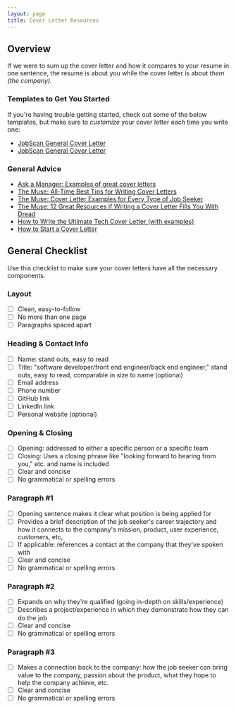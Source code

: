 ```yaml
---
layout: page
title: Cover Letter Resources
---
```


## Overview
If we were to sum up the cover letter and how it compares to your resume in one sentence, the resume is about you while the cover letter is about *them (the company).* 

### Templates to Get You Started
If you're having trouble getting started, check out some of the below templates, but make sure to *customize* your cover letter each time you write one:
* [JobScan General Cover Letter](https://docs.google.com/document/d/1_UhzVQAWHdLruR8zaxpy92mafX8phDwo2lOjuXpHL-w/edit#)
* [JobScan General Cover Letter ](https://docs.google.com/document/d/1ctPSIEcZ5nrnfD4y0HlTUH9tdYRscbIjXhMQLjMPzPA/edit)

### General Advice

* [Ask a Manager: Examples of great cover letters](https://www.askamanager.org/category/cover-letters)
* [The Muse: All-Time Best Tips for Writing Cover Letters](https://www.themuse.com/advice/how-to-write-a-cover-letter-31-tips-you-need-to-know)
* [The Muse: Cover Letter Examples for Every Type of Job Seeker](https://www.themuse.com/advice/cover-letter-examples-every-type-job-seeker)
* [The Muse: 12 Great Resources if Writing a Cover Letter Fills You With Dread](https://www.themuse.com/advice/12-great-resources-if-writing-a-cover-letter-fills-you-with-dread)
* [How to Write the Ultimate Tech Cover Letter (with examples)](https://docs.google.com/document/d/1u0HDGdncaJF-Z41wvsisn5UEdhyr1-wI-Lu0c7RexBk/edit?usp=sharing)
* [How to Start a Cover Letter](https://www.thebalancecareers.com/cover-letter-opening-sentences-examples-2061030)

## General Checklist
Use this checklist to make sure your cover letters have all the necessary components. 

### Layout
- [ ] Clean, easy-to-follow
- [ ] No more than one page
- [ ] Paragraphs spaced apart

### Heading & Contact Info
- [ ] Name: stand outs, easy to read
- [ ] Title: "software developer/front end engineer/back end engineer," stand outs, easy to read, comparable in size to name (optional)
- [ ] Email address
- [ ] Phone number
- [ ] GitHub link 
- [ ] LinkedIn link 
- [ ] Personal website (optional)

### Opening & Closing
- [ ] Opening: addressed to either a specific person or a specific team
- [ ] Closing: Uses a closing phrase like "looking forward to hearing from you," etc. and name is included
- [ ] Clear and concise
- [ ] No grammatical or spelling errors

### Paragraph #1 
- [ ] Opening sentence makes it clear what position is being applied for
- [ ] Provides a brief description of the job seeker's career trajectory and how it connects to the company's mission, product, user experience, customers, etc, 
- [ ] If applicable: references a contact at the company that they've spoken with 
- [ ] Clear and concise
- [ ] No grammatical or spelling errors

### Paragraph #2
- [ ] Expands on why they're qualified (going in-depth on skills/experience)
- [ ] Describes a project/experience in which they demonstrate how they can do the job
- [ ] Clear and concise
- [ ] No grammatical or spelling errors

### Paragraph #3
- [ ] Makes a connection back to the company: how the job seeker can bring value to the company, passion about the product, what they hope to help the company achieve, etc.
- [ ] Clear and concise
- [ ] No grammatical or spelling errors
